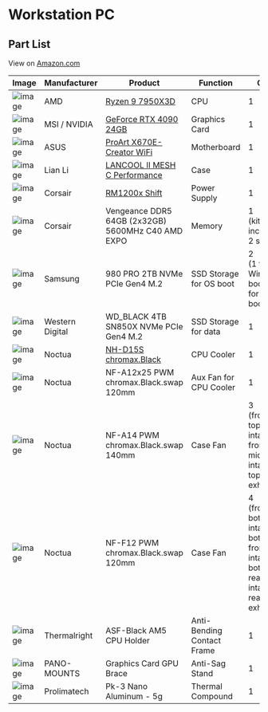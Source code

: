 # Workstation PC

## Part List

View on [Amazon.com](https://www.amazon.com/hz/wishlist/ls/2VGFDNAYOAE9Z?viewType=list)

| Image | Manufacturer | Product | Function | QTY | Links |
|---|---|---|---|---|---|
| ![image](https://user-images.githubusercontent.com/41975478/228749807-730def05-ac82-4259-978c-2526a7cdc52f.png) | AMD | [Ryzen 9 7950X3D](https://www.amd.com/en/product/12741) | CPU | 1 |  |
| ![image](https://user-images.githubusercontent.com/41975478/228749766-53dd1cdf-c7e1-4476-990c-760fa64e506f.png) | MSI / NVIDIA | [GeForce RTX 4090 24GB](https://www.msi.com/Graphics-Card/GeForce-RTX-4090-SUPRIM-X-24G) | Graphics Card | 1 |  |
| ![image](https://user-images.githubusercontent.com/41975478/228749741-3452b18d-c349-4582-90fa-ea430b4bb28c.png) | ASUS | [ProArt X670E-Creator WiFi](https://www.asus.com/motherboards-components/motherboards/proart/proart-x670e-creator-wifi/) | Motherboard | 1 |  |
| ![image](https://user-images.githubusercontent.com/41975478/228749702-56e5bf88-18da-474c-9f86-1f1b0814810f.png) | Lian Li | [LANCOOL II MESH C Performance](https://lian-li.com/product/lancool-ii-mesh/) | Case | 1 |  |
| ![image](https://user-images.githubusercontent.com/41975478/228749659-cf4a9c74-724d-46a6-8bca-cb13ccd2baef.png) | Corsair | [RM1200x Shift](https://www.corsair.com/us/en/Categories/Products/Power-Supply-Units/RMx-SHIFT-Series-Fully-Modular-Power-Supplies/p/CP-9020254-NA) | Power Supply | 1 |  |
| ![image](https://user-images.githubusercontent.com/41975478/228749621-b0c21957-c304-47ec-9a40-a3d5fec6717d.png) | Corsair | Vengeance DDR5 64GB (2x32GB) 5600MHz C40 AMD EXPO | Memory | 1<br>(kit includes 2 sticks) |  |
| ![image](https://user-images.githubusercontent.com/41975478/228749588-e7c4ad23-d5a6-4b8a-9ad2-18fc43ba71d3.png) | Samsung | 980 PRO 2TB NVMe PCIe Gen4 M.2 | SSD Storage for OS boot | 2<br>(1 for Windows boot, 1 for Linux boot) |  |
| ![image](https://user-images.githubusercontent.com/41975478/228749551-0504556c-fb51-4fd4-b329-2052d374c11c.png) | Western Digital | WD_BLACK 4TB SN850X NVMe PCIe Gen4 M.2 | SSD Storage for data | 1 |  |
| ![image](https://user-images.githubusercontent.com/41975478/228748609-8139ccc7-03eb-4d2c-a9fd-f0f0ce455aac.png) | Noctua | [NH-D15S chromax.Black](https://noctua.at/en/nh-d15s-chromax-black) | CPU Cooler | 1 |  |
| ![image](https://user-images.githubusercontent.com/41975478/228749375-f744601b-27ab-4be7-b58a-0db7b6c641f2.png) | Noctua | NF-A12x25 PWM chromax.Black.swap 120mm | Aux Fan for CPU Cooler | 1 |  |
| ![image](https://user-images.githubusercontent.com/41975478/228749406-1c434329-701e-4c39-bdfb-948c260941b5.png) | Noctua | NF-A14 PWM chromax.Black.swap 140mm | Case Fan | 3<br>(front-top intake, front-middle intake, top-rear exhaust |  |
| ![image](https://user-images.githubusercontent.com/41975478/228749425-f7e1b58a-1701-448b-83f7-a175847080d9.png) | Noctua | NF-F12 PWM chromax.Black.swap 120mm | Case Fan | 4<br>(front-bottom intake, bottom-front intake, bottom-rear intake, rear exhaust) |  |
| ![image](https://user-images.githubusercontent.com/41975478/228748748-d5aed7c4-ed1a-4ec2-adaa-43b0dbfe3c81.png) | Thermalright | ASF-Black AM5 CPU Holder | Anti-Bending Contact Frame | 1 |  |
| ![image](https://user-images.githubusercontent.com/41975478/228749220-1e1b0f01-05ba-47bd-a600-cb1cb043d557.png) | PANO-MOUNTS | Graphics Card GPU Brace | Anti-Sag Stand | 1 |  |
| ![image](https://user-images.githubusercontent.com/41975478/228749467-bdbf1850-53ff-49eb-8de1-9a7b16b9f4b8.png) | Prolimatech | Pk-3 Nano Aluminum - 5g | Thermal Compound | 1 |  |

